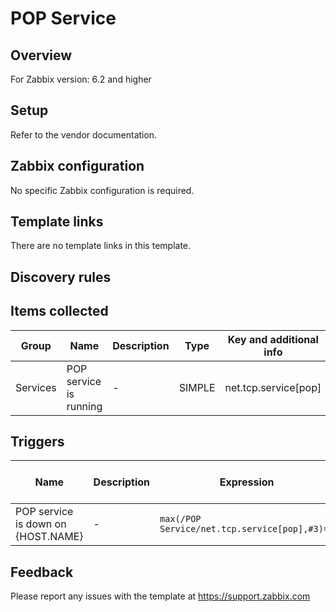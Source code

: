 
# POP Service

## Overview

For Zabbix version: 6.2 and higher  

## Setup

Refer to the vendor documentation.

## Zabbix configuration

No specific Zabbix configuration is required.


## Template links

There are no template links in this template.

## Discovery rules


## Items collected

|Group|Name|Description|Type|Key and additional info|
|-----|----|-----------|----|---------------------|
|Services |POP service is running |<p>-</p> |SIMPLE |net.tcp.service[pop] |

## Triggers

|Name|Description|Expression|Severity|Dependencies and additional info|
|----|-----------|----|----|----|
|POP service is down on {HOST.NAME} |<p>-</p> |`max(/POP Service/net.tcp.service[pop],#3)=0` |AVERAGE | |

## Feedback

Please report any issues with the template at https://support.zabbix.com

